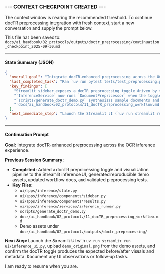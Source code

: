 ### --- CONTEXT CHECKPOINT CREATED ---

The context window is nearing the recommended threshold. To continue docTR preprocessing integration with fresh context, start a new conversation and supply the prompt below.

This file has been saved to: `docs/ai_handbook/02_protocols/outputs/doctr_preprocessing/continuation_checkpoint_2025-09-30.md`

---

#### State Summary (JSON)
```json
{
  "overall_goal": "Integrate docTR-enhanced preprocessing across the OCR toolchain, including Hydra presets, Streamlit inference UI, and supporting documentation with reproducible samples.",
  "last_completed_task": "Ran `uv run pytest tests/test_preprocessing.py` to confirm the preprocessing pipeline passes with docTR enabled.",
  "key_findings": [
    "Streamlit sidebar exposes a docTR preprocessing toggle driven by the new `preprocessing` section in `configs/ui/inference.yaml`.",
    "`InferenceService` now runs `DocumentPreprocessor` when the toggle is enabled, caches results per mode (docTR on/off), and surfaces before/after visuals plus metadata in the UI.",
    "`scripts/generate_doctr_demo.py` synthesizes sample documents and emits before/after assets under `docs/ai_handbook/02_protocols/outputs/doctr_preprocessing/` for documentation and demos.",
    "`docs/ai_handbook/02_protocols/11_docTR_preprocessing_workflow.md` documents the UI integration flow and embeds the generated visuals."
  ],
  "next_immediate_step": "Launch the Streamlit UI (`uv run streamlit run ui/inference_ui.py`), upload `docs/ai_handbook/02_protocols/outputs/doctr_preprocessing/demo_original.png`, and validate the docTR toggle end-to-end."
}
```

---

#### Continuation Prompt
**Goal:** Integrate docTR-enhanced preprocessing across the OCR inference experience.

**Previous Session Summary:**
- **Completed:** Added a docTR preprocessing toggle and visualization pipeline to the Streamlit inference UI, generated reproducible demo assets, updated workflow docs, and validated preprocessing tests.
- **Key Files:**
  - `ui/apps/inference/state.py`
  - `ui/apps/inference/components/sidebar.py`
  - `ui/apps/inference/components/results.py`
  - `ui/apps/inference/services/inference_runner.py`
  - `scripts/generate_doctr_demo.py`
  - `docs/ai_handbook/02_protocols/11_docTR_preprocessing_workflow.md`
  - Demo assets under `docs/ai_handbook/02_protocols/outputs/doctr_preprocessing/`

**Next Step:**
Launch the Streamlit UI with `uv run streamlit run ui/inference_ui.py`, upload `demo_original.png` from the demo assets, and confirm the docTR toggle produces the expected before/after visuals and metadata. Document any UI observations or follow-up tasks.

I am ready to resume when you are.
